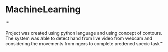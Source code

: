 # MachineLearning
'''

Project was created using python language and using concept of contours.
The system was able to detect hand from live video from webcam and
considering the movements from ngers to complete predened specic
task'''
